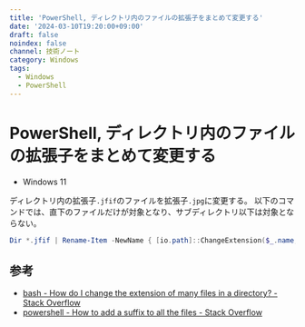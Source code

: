```yaml
---
title: 'PowerShell, ディレクトリ内のファイルの拡張子をまとめて変更する'
date: '2024-03-10T19:20:00+09:00'
draft: false
noindex: false
channel: 技術ノート
category: Windows
tags:
  - Windows
  - PowerShell
---
```

# PowerShell, ディレクトリ内のファイルの拡張子をまとめて変更する

- Windows 11

ディレクトリ内の拡張子`.jfif`のファイルを拡張子`.jpg`に変更する。
以下のコマンドでは、直下のファイルだけが対象となり、サブディレクトリ以下は対象とならない。

```powershell
Dir *.jfif | Rename-Item -NewName { [io.path]::ChangeExtension($_.name, "jpg") }
```

## 参考

- [bash - How do I change the extension of many files in a directory? - Stack Overflow](https://stackoverflow.com/questions/12120326/how-do-i-change-the-extension-of-many-files-in-a-directory)
- [powershell - How to add a suffix to all the files - Stack Overflow](https://stackoverflow.com/questions/57041671/how-to-add-a-suffix-to-all-the-files)

